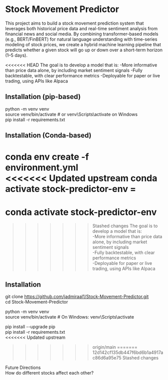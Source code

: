 # Stock Movement Predictor

This project aims to build a stock movement prediction system that leverages both historical price data and real-time sentiment analysis from financial news and social media.
By combining transformer-based models (e.g., BERT/FinBERT) for natural language understanding with time-series modeling of stock prices, we create a hybrid machine learning
pipeline that predicts whether a given stock will go up or down over a short-term horizon (1–5 days).

<<<<<<< HEAD
The goal is to develop a model that is:
-More informative than price data alone, by including market sentiment signals
-Fully backtestable, with clear performance metrics
-Deployable for paper or live trading, using APIs like Alpaca

## Installation (pip-based)

python -m venv venv  
source venv/bin/activate  # or venv\Scripts\activate on Windows  
pip install -r requirements.txt  

## Installation (Conda-based)

conda env create -f environment.yml  
<<<<<<< Updated upstream
conda activate stock-predictor-env =
=======
conda activate stock-predictor-env  
=======
>>>>>>> Stashed changes
The goal is to develop a model that is:  
-More informative than price data alone, by including market sentiment signals  
-Fully backtestable, with clear performance metrics  
-Deployable for paper or live trading, using APIs like Alpaca  

## Installation

git clone https://github.com/jadmiraal1/Stock-Movement-Predictor.git  
cd Stock-Movement-Predictor  
  
python -m venv venv  
source venv/bin/activate      # On Windows: venv\Scripts\activate  

pip install --upgrade pip  
pip install -r requirements.txt  
<<<<<<< Updated upstream
>>>>>>> origin/main
=======
>>>>>>> 12d142cf135db447f6bd6b1a4917ac86d6a95e75
>>>>>>> Stashed changes

Future Directions  
How do different stocks affect each other?
